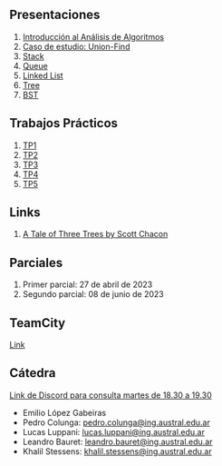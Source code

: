 <!-- ## Programa de la materia -->

<!-- * [Programa](resources/Programa.pdf) -->

## Presentaciones

1. [Introducción al Análisis de Algoritmos](introduction)
1. [Caso de estudio: Union-Find](unionfind)
1. [Stack](stack)
1. [Queue](queue)
1. [Linked List](linkedlist)
1. [Tree](tree)
1. [BST](bst)

## Trabajos Prácticos

1. [TP1](practice/1)
2. [TP2](practice/2)
3. [TP3](practice/3)
4. [TP4](practice/4) 
5. [TP5](practice/5) 

## Links

1. [A Tale of Three Trees by Scott Chacon](https://www.infoq.com/presentations/A-Tale-of-Three-Trees/)

## Parciales

<!-- 1. [Examen Nivelador](https://forms.gle/C69Vex6gG9Hch7XG8)  -->
1. Primer parcial: 27 de abril de 2023
1. Segundo parcial: 08 de junio de 2023

<!-- ## Alumnos -->

<!-- 1. [Spreadsheet](https://docs.google.com/spreadsheets/d/1fbBcsMlo_-jrtR63DZ4yoNSHmgeZzuc3L9CcDX2SOSc/edit?usp=sharing) -->

## TeamCity

[Link](http://35.85.129.238:443)

## Cátedra

[Link de Discord para consulta martes de 18.30 a 19.30](https://discord.gg/qKMJTMqGt3)

* Emilio López Gabeiras
* Pedro Colunga: [pedro.colunga@ing.austral.edu.ar](mailto:pedro.colunga@ing.austral.edu.ar)
* Lucas Luppani: [lucas.luppani@ing.austral.edu.ar](mailto:lucas.luppani@ing.austral.edu.ar)
* Leandro Bauret: [leandro.bauret@ing.austral.edu.ar](mailto:leandro.bauret@ing.austral.edu.ar)
* Khalil Stessens: [khalil.stessens@ing.austral.edu.ar](mailto:khalil.stessens@ing.austral.edu.ar)
